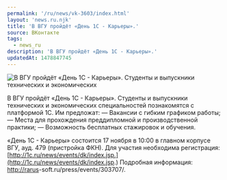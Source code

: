 ```yaml
---
permalink: '/ru/news/vk-3603/index.html'
layout: 'news.ru.njk'
title: 'В ВГУ пройдёт «День 1С - Карьеры».'
source: ВКонтакте
tags:
  - news_ru
description: 'В ВГУ пройдёт «День 1С - Карьеры».'
updatedAt: 1478847745
---
```

![В ВГУ пройдёт «День 1С - Карьеры». Студенты и выпускники технических и экономических](https://sun9-66.userapi.com/impf/c626320/v626320195/532ac/PXM-hOhvpaA.jpg?size=1280x600&quality=96&sign=6752c89f76649a3d9b04dd24d07272ec&c_uniq_tag=YtBjdG-zAFp7xQodNeiDWvY5qy0Fjpw0TzsxWAq6f-Y&type=album)

В ВГУ пройдёт «День 1С - Карьеры». Студенты и выпускники технических и экономических специальностей познакомятся с платформой 1С. Им предложат:
— Вакансии с гибким графиком работы;
— Места для прохождения преддипломной и производственной практики;
— Возможность бесплатных стажировок и обучения.

«День 1С - Карьеры» состоится 17 ноября в 10:00 в главном корпусе ВГУ, ауд. 479 (пристройка ФКН).
Для участия необходима регистрация: [http://1c.ru/news/events/dk/index.jsp.](http://1c.ru/news/events/dk/index.jsp.)
Подробная информация: [http://rarus](http://rarus)-soft.ru/press/events/303707/.
